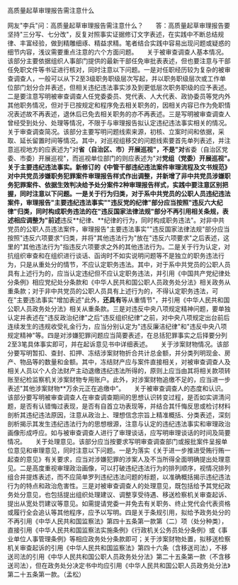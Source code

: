 高质量起草审理报告需注意什么

网友"李兵"问：高质量起草审理报告需注意什么？　　答：高质量起草审理报告要坚持"三分写、七分改"，反复对照事实证据修订文字表述，在实践中不断总结规律、丰富经验，做到精雕细琢、精益求精。笔者结合实践中容易出现问题或疑惑的细节内容，浅议需要重点注意的六个方面问题。　　关于被审查调查人基本情况。该部分主要依据组织人事部门提供的最新干部任免审批表表述，但也要注意与干部任免职文件等书证进行核对，同时注意以下问题。一是对任职经历较为复杂的被审查调查人，一般可以从下2至3级职务职级层次写起，并以职务职级层次或工作单位部门划分合并表述，但相关违纪违法事实涉及到更低层次职务职级的应予表述。二是要注意写明被审查调查人任党委委员、党代表、人大代表、政协委员等党内外其他职务情况，但对于已按规定和程序免去相关职务的，因相关内容已作为免职情况表述故不再表述，退休后已免去相关职务的亦不再表述。三是写明被审查调查人曾经受到处分、处理等情况，不限于与审理报告拟认定违纪违法事实相关的情况。　　关于审查调查简况。该部分主要写明问题线索来源，初核、立案时间和依据，采取、延长留置时间等情况。其中，对巡视组移交的问题线索要首先单列表述，并注意巡视地方的应表述为"对**省（自治区、市）开展巡视"，不是"对**省委（自治区党委、市委）开展巡视"，而巡视单位部门的则应表述为"对**党组（党委）开展巡视"。　　关于主要违纪违法事实。新修订的《中管干部违纪违法案件审理流程及文书规范》对中共党员涉嫌职务犯罪案件审理报告样式作出调整，并新增了非中共党员涉嫌职务犯罪案件、依据生效判决给予处分案件2种审理报告样式，实践中要注意区别把握，同时注意以下问题。一是关于行为归类，对于系中共党员的公职人员违纪违法案件，审理报告"主要违纪违法事实""违反党的纪律"部分应当按照"违反六大纪律"归类，同时构成职务违法的在"违反国家法律法规"部分不再引用相关条规，表述相应调整为"前述**违反**纪律、**纪律的行为，同时构成职务违法"。对非中共党员的公职人员违法案件，审理报告"主要违法事实""违反国家法律法规"部分应当按照"违反六项要求"归类，并将"其他违法行为"放在"违反六项要求"之后表述，这里的"其他违法行为"指违反六项要求之外的其他违法行为。二是关于行为认定，对抗组织审查和在组织进行谈话、函询时不如实说明问题等不是独立的职务违法行为，只是从重处分的情节，不应认定职务违法。其中，对于系中共党员的公职人员具有上述行为的，应当认定违纪但不应认定职务违法，并引用《中国共产党纪律处分条例》相应党纪处分条款和《中华人民共和国公职人员政务处分法》相关政务从重条款；对于非中共党员的公职人员具有上述行为的，不得认定职务违法，可在"主要违法事实"增加表述"此外，**还具有**等从重情节"，并引用《中华人民共和国公职人员政务处分法》相关从重条款。三是对违反中央八项规定精神问题，要单独认定并表述在"违反政治纪律"之后"违反组织纪律"之前，对中央八项规定出台前后连续发生的违规收受礼金行为，应当分别认定为"违反廉洁纪律"和"违反中央八项规定精神"等。四是对涉嫌犯罪问题应当简要表述，在总括犯罪事实之后择要分列2至3笔具体事实即可，并在起诉意见书中详细表述。　　关于涉案财物情况。该部分要写明暂扣、查封、扣押、冻结涉案财物折合共计总金额，并分类列明现金、房产、物品等的数量和金额。其中，冻结财产应与案件直接相关，对被审查调查人及相关人员以个人合法财产主动退缴违纪违法所得的，原则上应当由其将相关款项转账至纪检监察机关涉案财物专用账户。此外，对涉案财物追缴不足的，应当进一步表述"其他涉案财物\*\*万余元正在追缴中"。　　关于被审查调查人的态度和认识。该部分要写明被审查调查人在审查调查期间的思想认识转变过程，是否如实讲清问题，是否有认错悔过表现，是否有自首立功表现等，并结合其忏悔反思或检讨材料剖析其违纪违法原因，注意从政治上、理想信念宗旨上精准概括、分类表述，深刻剖析揭示其发生违纪违法行为的思想根源，注意与认定的违纪违法事实和审理政治画像形成呼应。如与被审查调查人进行了审理谈话，应写明审理谈话的时间及简要情况。　　关于处理意见。该部分应当按要求写明审查调查部门或报批案件呈报单位意见和审理意见，同时注意以下问题。一是为落实《关于进一步推进受贿行贿一起查的意见》有关要求，应当对涉嫌犯罪的涉案人及不当所得全面明确提出处理意见。二是高度重视审理政治画像，可以打破违纪违法行为的排列顺序，视情况排列组合并提炼表述，而不应简单罗列违纪违法问题的标题，以准确概括揭示违纪违法行为的特点和政治危害性。三是对被审查调查人的处理意见，既包括给予其党纪政务处分意见，也包括提出组织处理建议、调整享受待遇、移送检察机关审查起诉、提出从宽处罚建议等意见。如需提请党委一并免去有关职务、终止党代会代表资格或履行全会追认等其他程序，应予以写明。四是关于条规引用，拟给予政务处分的不再引用《中华人民共和国监察法》第四十五条第一款第（二）项（处分种类），直接引用《中华人民共和国监察法实施条例》《行政机关公务员处分条例》或《事业单位人事管理条例》等相应政务处分条款即可；关于涉案财物处置，拟移送检察机关审查起诉的引用《中华人民共和国监察法》第四十六条（含移送司法），不移送司法的引用《中华人民共和国公职人员政务处分法》第二十五条第一款（不含移送司法），但在政务处分决定书中均应引用《中华人民共和国公职人员政务处分法》第二十五条第一款。（孟松）
